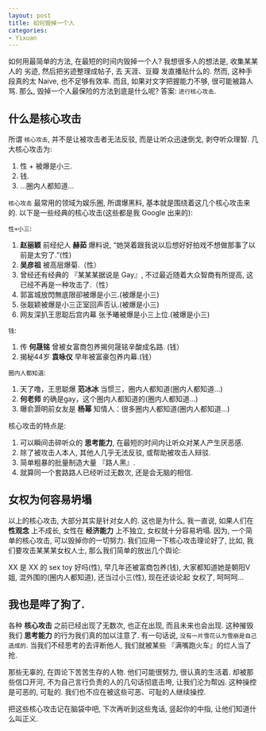 ```yaml
---
layout: post
title: 如何毁掉一个人
categories:
- Yixuan
---
```


如何用最简单的方法, 在最短的时间内毁掉一个人? 我想很多人的想法是, 收集某某人的 劣迹, 然后把劣迹整理成帖子, 去 天涯、豆瓣 发直播贴什么的. 然而, 这种手段真的太 Naive, 也不足够有效率. 而且, 如果对文字把握能力不够, 很可能被路人骂. 那么, 毁掉一个人最保险的方法到底是什么呢? 答案: `进行核心攻击`.

## 什么是核心攻击
所谓 `核心攻击`, 并不是让被攻击者无法反驳, 而是让听众迅速倒戈, 剥夺听众理智. 几大核心攻击为:
1. 性 + 被爆是小三.
2. 钱.
3. ...圈内人都知道...


`核心攻击` 最常用的领域为娱乐圈, 所谓爆黑料, 基本就是围绕着这几个核心攻击来的. 以下是一些经典的核心攻击(这些都是我 Google 出来的):

`性+小三`:
1. **赵丽颖** 前经纪人 **赫茹** 爆料说, “她哭着跟我说以后想好好拍戏不想做那事了以前是太穷了.”(性)
2. **吴彦祖** 被高层爆菊.（性）
3. 曾经还有经典的 『某某某据说是 Gay』, 不过最近随着大众智商有所提高, 这已经不再是一种攻击了.（性）
4. 郭富城放閃無底限卻被爆是小三.(被爆是小三)
5. 张靓颖被爆是小三正室回声否认.(被爆是小三)
6. 网友深扒王思聪后宫内幕 张予曦被爆是小三上位.(被爆是小三)

`钱`:
1. 传 **何晟铭** 曾被女富商包养揭何晟铭辛酸成名路. (钱）
2. 揭秘44岁 **袁咏仪** 早年被富豪包养内幕.(钱）

`圈内人都知道`:
1. 天了噜，王思聪爆 **范冰冰** 当惯三，圈内人都知道(圈内人都知道...)
2. **何老师** 的确是gay，这个圈内人都知道的(圈内人都知道...)
3. 曝俞灏明前女友是 **杨幂** 知情人：很多圈内人都知道(圈内人都知道...)

核心攻击的特点是:  
1. 可以瞬间击碎听众的 **思考能力**, 在最短的时间内让听众对某人产生厌恶感.  
2. 除了被攻击人本人, 其他人几乎无法反驳, 或帮助被攻击人辩驳.  
3. 简单粗暴的批量制造大量 『路人黑』.  
4. 就算同一个套路路人已经听过无数次, 还是会无脑的相信.  


## 女权为何容易坍塌

以上的核心攻击, 大部分其实是针对女人的. 这也是为什么, 我一直说, 如果人们在 **性观念** 上不成长, 女性在 **经济能力** 上不独立, 女权就十分容易坍塌. 因为, 一个简单的核心攻击, 可以毁掉你的一切努力. 我们应用一下核心攻击理论好了, 比如, 我们要攻击某某某女权人士, 那么我们简单的放出几个舆论:

XX 是 XX 的 sex toy 好吗(性), 早几年还被富商包养(钱), 大家都知道她是朝阳V姐, 混外围的(圈内人都知道), 还当过小三(性), 现在还谈论起 女权了, 呵呵呵...

## 我也是哔了狗了.

各种 **核心攻击** 之前已经出现了无数次, 也正在出现, 而且未来也会出现. 这种摧毁我们 **思考能力** 的行为我们真的加以注意了. 有一句话说, `没有一片雪花认为雪崩是自己造成的`. 当我们不经思考的去评断他人, 我们就被某些 『满嘴跑火车』的烂人当了抢.

那些无辜的, 在舆论下苦苦生存的人物. 他们可能很努力, 很认真的生活着. 却被那些信口开河, 不为自己言行负责的人的几句话彻底击垮, 让我们沦为帮凶. 这种操控是可恶的, 可耻的. 我们也不应在被这些可恶、可耻的人继续操控.

把这些核心攻击记在脑袋中吧, 下次再听到这些鬼话, 竖起你的中指, 让他们知道什么叫正义.
